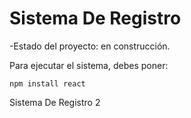 <h1>Sistema De Registro</h1>

-Estado del proyecto: en construcción.

Para ejecutar el sistema, debes poner:

```npm install react```

Sistema De Registro 2

